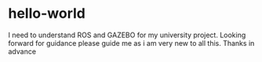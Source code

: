 # hello-world
I need to understand ROS and GAZEBO for my university project. Looking forward for guidance
please guide me as i am very new to all this.
Thanks in advance
